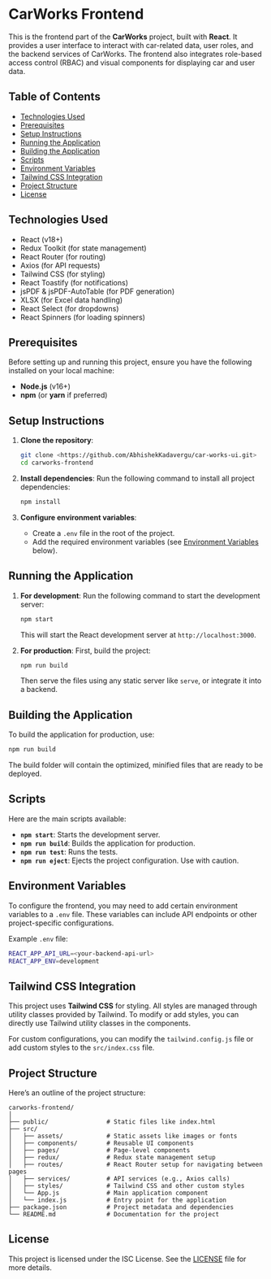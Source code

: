 # CarWorks Frontend

This is the frontend part of the **CarWorks** project, built with **React**. It provides a user interface to interact with car-related data, user roles, and the backend services of CarWorks. The frontend also integrates role-based access control (RBAC) and visual components for displaying car and user data.

## Table of Contents
- [Technologies Used](#technologies-used)
- [Prerequisites](#prerequisites)
- [Setup Instructions](#setup-instructions)
- [Running the Application](#running-the-application)
- [Building the Application](#building-the-application)
- [Scripts](#scripts)
- [Environment Variables](#environment-variables)
- [Tailwind CSS Integration](#tailwind-css-integration)
- [Project Structure](#project-structure)
- [License](#license)

## Technologies Used
- React (v18+)
- Redux Toolkit (for state management)
- React Router (for routing)
- Axios (for API requests)
- Tailwind CSS (for styling)
- React Toastify (for notifications)
- jsPDF & jsPDF-AutoTable (for PDF generation)
- XLSX (for Excel data handling)
- React Select (for dropdowns)
- React Spinners (for loading spinners)

## Prerequisites

Before setting up and running this project, ensure you have the following installed on your local machine:

- **Node.js** (v16+)
- **npm** (or **yarn** if preferred)

## Setup Instructions

1. **Clone the repository**:
   ```bash
   git clone <https://github.com/AbhishekKadavergu/car-works-ui.git>
   cd carworks-frontend
   ```

2. **Install dependencies**:
   Run the following command to install all project dependencies:
   ```bash
   npm install
   ```

3. **Configure environment variables**:
   - Create a `.env` file in the root of the project.
   - Add the required environment variables (see [Environment Variables](#environment-variables) below).

## Running the Application

1. **For development**:
   Run the following command to start the development server:
   ```bash
   npm start
   ```

   This will start the React development server at `http://localhost:3000`.

2. **For production**:
   First, build the project:
   ```bash
   npm run build
   ```

   Then serve the files using any static server like `serve`, or integrate it into a backend.

## Building the Application

To build the application for production, use:

```bash
npm run build
```

The build folder will contain the optimized, minified files that are ready to be deployed.

## Scripts

Here are the main scripts available:

- **`npm start`**: Starts the development server.
- **`npm run build`**: Builds the application for production.
- **`npm run test`**: Runs the tests.
- **`npm run eject`**: Ejects the project configuration. Use with caution.

## Environment Variables

To configure the frontend, you may need to add certain environment variables to a `.env` file. These variables can include API endpoints or other project-specific configurations.

Example `.env` file:
```bash
REACT_APP_API_URL=<your-backend-api-url>
REACT_APP_ENV=development
```

## Tailwind CSS Integration

This project uses **Tailwind CSS** for styling. All styles are managed through utility classes provided by Tailwind. To modify or add styles, you can directly use Tailwind utility classes in the components.

For custom configurations, you can modify the `tailwind.config.js` file or add custom styles to the `src/index.css` file.

## Project Structure

Here’s an outline of the project structure:

```
carworks-frontend/
│
├── public/                # Static files like index.html
├── src/
│   ├── assets/            # Static assets like images or fonts
│   ├── components/        # Reusable UI components
│   ├── pages/             # Page-level components
│   ├── redux/             # Redux state management setup
│   ├── routes/            # React Router setup for navigating between pages
│   ├── services/          # API services (e.g., Axios calls)
│   ├── styles/            # Tailwind CSS and other custom styles
│   └── App.js             # Main application component
│   └── index.js           # Entry point for the application
├── package.json           # Project metadata and dependencies
└── README.md              # Documentation for the project
```

## License

This project is licensed under the ISC License. See the [LICENSE](LICENSE) file for more details.
